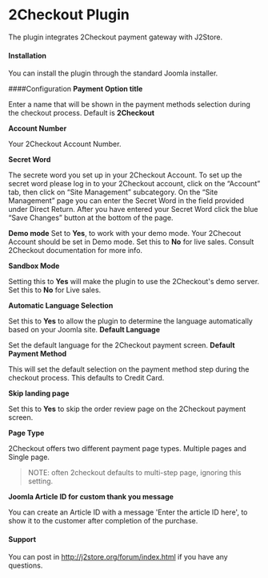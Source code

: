 # 2Checkout Plugin

The plugin integrates 2Checkout payment gateway with J2Store.

#### Installation
You can install the plugin through the standard Joomla installer.

####Configuration
**Payment Option title**

Enter a name that will be shown in the payment methods
selection during the checkout process. Default is **2Checkout**

**Account Number** 

Your 2Checkout Account Number.

**Secret Word**

The secrete word you set up in your 2Checkout Account.
To set up the secret word please log in to your 2Checkout account, click on the “Account” tab, then click on “Site Management” subcategory. On the “Site Management” page you can
enter the Secret Word in the field provided under Direct Return. After you have entered your Secret Word click the blue “Save Changes” button at the bottom of the page.

**Demo mode** 
Set to **Yes**, to work with your demo mode. Your 2Checout Account should be set in Demo mode. Set this to **No** for live sales. Consult 2Checkout documentation for more info.

**Sandbox Mode**

Setting this to **Yes** will make the plugin to use the 2Checkout's demo server. Set this to **No** for Live sales.

**Automatic Language Selection**

Set this to **Yes** to allow the plugin to determine the
language automatically based on your Joomla site.
**Default Language**

Set the default language for the 2Checkout payment screen.
**Default Payment Method**

This will set the default selection on the payment method
step during the checkout process. This defaults to Credit Card.

**Skip landing page**

Set this to **Yes** to skip the order review page on the 2Checkout payment screen.

**Page Type**

2Checkout offers two different payment page types. Multiple pages and Single page.
>NOTE: often 2checkout defaults to multi-step page, ignoring this setting.

**Joomla Article ID for custom thank you message**

You can create an Article ID with a message 'Enter the article ID here', to show it to the customer after completion of the purchase.

#### Support
You can post in http://j2store.org/forum/index.html if you have any questions.